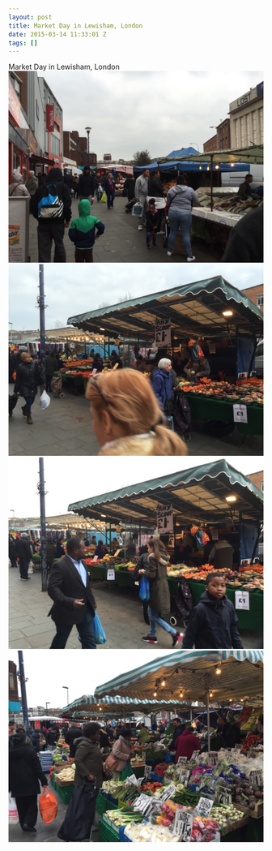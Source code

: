 ```yaml
---
layout: post
title: Market Day in Lewisham, London
date: 2015-03-14 11:33:01 Z
tags: []
---
```

Market Day in Lewisham, London
![](/media/2015/03/113589441437_0.jpg)
![](/media/2015/03/113589441437_1.jpg)
![](/media/2015/03/113589441437_2.jpg)
![](/media/2015/03/113589441437_3.jpg)
